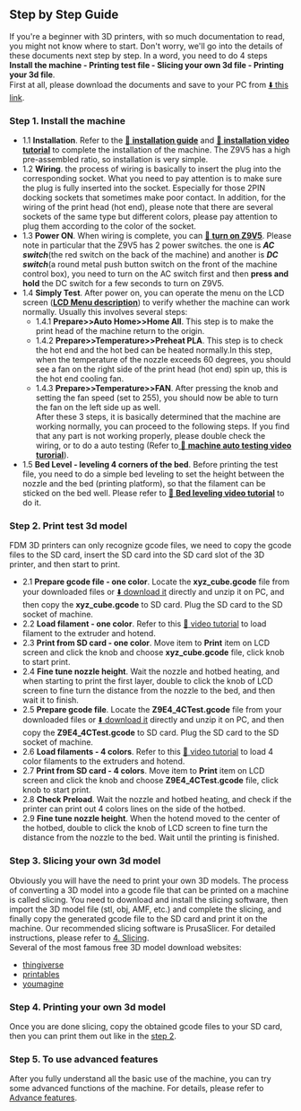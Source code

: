 ## Step by Step Guide
If you're a beginner with 3D printers, with so much documentation to read, you might not know where to start. Don't worry, we'll go into the details of these documents next step by step. In a word, you need to do 4 steps **Install the machine - Printing test file - Slicing your own 3d file - Printing your 3d file**.      
First at all, please download the documents and save to your PC from [:arrow_down: this link](https://github.com/ZONESTAR3D/Z9/tree/main/Z9V5/Z9V5-MK4#download-z9v5-mk4-files).
### Step 1. Install the machine
- 1.1 **Installation**. Refer to the [:blue_book: **installation guide**](./1.Installation_and_User_Guide/Z9V5Pro-MK4_Installation_and_User_Guide_EN.pdf) and [ :movie_camera: **installation video tutorial**](https://youtu.be/Xa3Q1m6HbDI) to complete the installation of the machine. The Z9V5 has a high pre-assembled ratio, so installation is very simple. 
- 1.2 **Wiring**. the process of wiring is basically to insert the plug into the corresponding socket. What you need to pay attention is to make sure the plug is fully inserted into the socket. Especially for those 2PIN docking sockets that sometimes make poor contact. In addition, for the wiring of the print head (hot end), please note that there are several sockets of the same type but different colors, please pay attention to plug them according to the color of the socket.
- 1.3 **Power ON**. When wiring is complete, you can [:movie_camera: **turn on Z9V5**](https://youtu.be/xTlMHtxkGoY). Please note in particular that the Z9V5 has 2 power switches. the one is ***AC switch***(the red switch on the back of the machine) and another is ***DC switch***(a round metal push button switch on the front of the machine control box), you need to turn on the AC switch first and then **press and hold** the DC switch for a few seconds to turn on Z9V5.
- 1.4 **Simply Test**. After power on, you can operate the menu on the LCD screen ([**LCD Menu description**](./1.Installation_and_User_Guide/LCD_DWIN_MENU_Description.md)) to verify whether the machine can work normally. Usually this involves several steps:
  - 1.4.1 **Prepare>>Auto Home>>Home All**. This step is to make the print head of the machine return to the origin.
  - 1.4.2 **Prepare>>Temperature>>Preheat PLA**. This step is to check the hot end and the hot bed can be heated normally.In this step, when the temperature of the nozzle exceeds 60 degrees, you should see a fan on the right side of the print head (hot end) spin up, this is the hot end cooling fan. 
  - 1.4.3 **Prepare>>Temperature>>FAN**. After pressing the knob and setting the fan speed (set to 255), you should now be able to turn the fan on the left side up as well.   
  After these 3 steps, it is basically determined that the machine are working normally, you can proceed to the following steps. If you find that any part is not working properly, please double check the wiring, or to do a auto testing (Refer to[ :movie_camera: **machine auto testing video turorial**](https://youtu.be/Mf92BlmKA0A)).
- 1.5 **Bed Level - leveling 4 corners of the bed**. Before printing the test file, you need to do a simple bed leveling to set the height between the nozzle and the bed (printing platform), so that the filament can be sticked on the bed well. Please refer to [:movie_camera: **Bed leveling video tutorial**](https://youtu.be/nxzB7ho1kNo) to do it.

### Step 2. Print test 3d model
FDM 3D printers can only recognize gcode files, we need to copy the gcode files to the SD card, insert the SD card into the SD card slot of the 3D printer, and then start to print.
- 2.1 **Prepare gcode file - one color**. Locate the **xyz_cube.gcode** file from your downloaded files or [:arrow_down: download it](./2.Test_gcode/xyz_cube.zip) directly and  unzip it on PC, and then copy the **xyz_cube.gcode** to SD card. Plug the SD card to the SD socket of machine.
- 2.2 **Load filament - one color**. Refer to this [:movie_camera: video tutorial](https://youtu.be/6aTF5QnFhi4) to load filament to the extruder and hotend.
- 2.3 **Print from SD card - one color**. Move item to **Print** item on LCD screen and click the knob and choose **xyz_cube.gcode** file, click knob to start print.
- 2.4 **Fine tune nozzle height**. Wait the nozzle and hotbed heating, and when starting to print the first layer, double to click the knob of LCD screen to fine turn the distance from the nozzle to the bed, and then wait it to finish.
- 2.5 **Prepare gcode file**. Locate the **Z9E4_4CTest.gcode** file from your downloaded files or [:arrow_down: download it](./2.Test_gcode/E4_4C/Z9E4_4C_Test.zip) directly and  unzip it on PC, and then copy the **Z9E4_4CTest.gcode** to SD card. Plug the SD card to the SD socket of machine.
- 2.6 **Load filaments - 4 colors**. Refer to this [:movie_camera: video tutorial](https://youtu.be/FyHrAMytlT8) to load 4 color filaments to the extruders and hotend.
- 2.7 **Print from SD card - 4 colors**. Move item to **Print** item on LCD screen and click the knob and choose **Z9E4_4CTest.gcode** file, click knob to start print.
- 2.8 **Check Preload**. Wait the nozzle and hotbed heating, and check if the printer can print out 4 colors lines on the side of the hotbed.
- 2.9 **Fine tune nozzle height**. When the hotend moved to the center of the hotbed, double to click the knob of LCD screen to fine turn the distance from the nozzle to the bed. Wait until the printing is finished.

### Step 3. Slicing your own 3d model
Obviously you will have the need to print your own 3D models. The process of converting a 3D model into a gcode file that can be printed on a machine is called slicing. You need to download and install the slicing software, then import the 3D model file (stl, obj, AMF, etc.) and complete the slicing, and finally copy the generated gcode file to the SD card and print it on the machine. Our recommended slicing software is PrusaSlicer. For detailed instructions, please refer to [4. Slicing](https://github.com/ZONESTAR3D/Z9/tree/main/Z9V5/Z9V5-MK4#download-z9v5-mk4-files).   
Several of the most famous free 3D model download websites:
- [thingiverse](https://www.thingiverse.com/)  
- [printables](https://www.printables.com/)  
- [youmagine](https://www.youmagine.com/)   

### Step 4. Printing your own 3d model
Once you are done slicing, copy the obtained gcode files to your SD card, then you can print them out like in the [step 2](https://github.com/ZONESTAR3D/Z9/tree/main/Z9V5/Z9V5-MK4#2-test-gcode).

### Step 5. To use advanced features
After you fully understand all the basic use of the machine, you can try some advanced functions of the machine. For details, please refer to [Advance features](https://github.com/ZONESTAR3D/Z9/tree/main/Z9V5/Z9V5-MK4#2-test-gcode).

